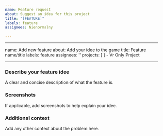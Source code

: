 ```yaml
---
name: Feature request
about: Suggest an idea for this project
title: "[FEATURE]"
labels: feature
assignees: Nienormalny

---
```


---
name: Add new feature
about: Add your idee to the game
title: Feature name/title
labels: feature
assignees: ''
projects: [ ] - Vr Only Project

---

### **Describe your feature idee**
A clear and concise description of what the feature is.

### **Screenshots**
If applicable, add screenshots to help explain your idee.

### **Additional context**
Add any other context about the problem here.
